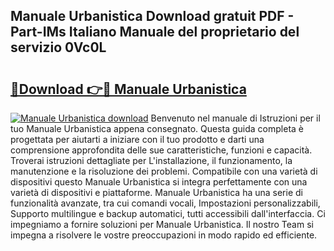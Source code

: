 ## Manuale Urbanistica Download gratuit PDF - Part-IMs Italiano Manuale del proprietario del servizio 0Vc0L

# <h2><a href="http://df9e29.blite.top/?on=Manuale+Urbanistica">🔗Download 👉🔴 Manuale Urbanistica</a></h2>

[![Manuale Urbanistica download](https://i.imgur.com/lujVjoI.png)](http://df9e29.blite.top/?on=Manuale+Urbanistica)
Benvenuto nel manuale di Istruzioni per il tuo Manuale Urbanistica appena consegnato. Questa guida completa è progettata per aiutarti a iniziare con il tuo prodotto e darti una comprensione approfondita delle sue caratteristiche, funzioni e capacità. Troverai istruzioni dettagliate per L'installazione, il funzionamento, la manutenzione e la risoluzione dei problemi. Compatibile con una varietà di dispositivi questo Manuale Urbanistica si integra perfettamente con una varietà di dispositivi e piattaforme. Manuale Urbanistica ha una serie di funzionalità avanzate, tra cui comandi vocali, Impostazioni personalizzabili, Supporto multilingue e backup automatici, tutti accessibili dall'interfaccia. Ci impegniamo a fornire soluzioni per Manuale Urbanistica. Il nostro Team si impegna a risolvere le vostre preoccupazioni in modo rapido ed efficiente.
